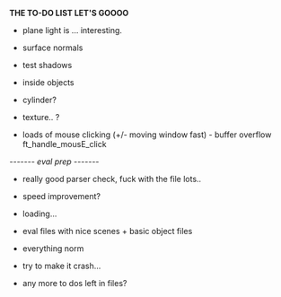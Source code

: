 
**THE TO-DO LIST LET'S GOOOO**

- plane light is ... interesting.


- surface normals

- test shadows

- inside objects

- cylinder?

- texture.. ?

 - loads of mouse clicking (+/- moving window fast) - buffer overflow ft_handle_mousE_click


*------- eval prep -------*

- really good parser check, fuck with the file lots..

- speed improvement?

- loading...

- eval files with nice scenes + basic object files

- everything norm

- try to make it crash...

- any more to dos left in files?






